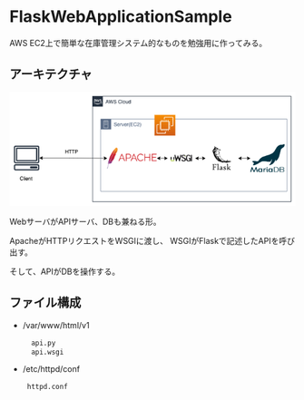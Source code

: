 # FlaskWebApplicationSample
AWS EC2上で簡単な在庫管理システム的なものを勉強用に作ってみる。

## アーキテクチャ

![Architecture](Architecture.png) 

WebサーバがAPIサーバ、DBも兼ねる形。

ApacheがHTTPリクエストをWSGIに渡し、
WSGIがFlaskで記述したAPIを呼び出す。

そして、APIがDBを操作する。

## ファイル構成

- /var/www/html/v1

        api.py  
        api.wsgi

- /etc/httpd/conf

       httpd.conf
